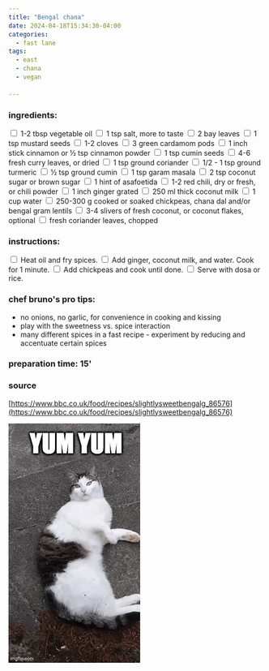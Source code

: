 ```yaml
---
title: "Bengal chana"
date: 2024-04-18T15:34:30-04:00
categories:
  - fast lane 
tags:
  - east
  - chana
  - vegan

---
```


### ingredients:

<input type="checkbox"> 1-2 tbsp vegetable oil
<input type="checkbox"> 1 tsp salt, more to taste
<input type="checkbox"> 2 bay leaves
<input type="checkbox"> 1 tsp mustard seeds
<input type="checkbox"> 1-2 cloves
<input type="checkbox"> 3 green cardamom pods
<input type="checkbox"> 1 inch stick cinnamon or ½ tsp cinnamon powder
<input type="checkbox"> 1 tsp cumin seeds
<input type="checkbox"> 4-6 fresh curry leaves, or dried
<input type="checkbox"> 1 tsp ground coriander
<input type="checkbox"> 1/2 - 1 tsp ground turmeric
<input type="checkbox"> ½ tsp ground cumin
<input type="checkbox"> 1 tsp garam masala
<input type="checkbox"> 2 tsp coconut sugar or brown sugar
<input type="checkbox"> 1 hint of asafoetida
<input type="checkbox"> 1-2 red chili, dry or fresh, or chili powder
<input type="checkbox"> 1 inch ginger grated
<input type="checkbox"> 250 ml thick coconut milk
<input type="checkbox"> 1 cup water
<input type="checkbox"> 250-300 g cooked or soaked chickpeas, chana dal and/or bengal gram lentils
<input type="checkbox"> 3-4 slivers of fresh coconut, or coconut flakes, optional
<input type="checkbox"> fresh coriander leaves, chopped 


### instructions:

<input type="checkbox"> Heat oil and fry spices. 
<input type="checkbox"> Add ginger, coconut milk, and water. Cook for 1 minute.
<input type="checkbox"> Add chickpeas and cook until done.
<input type="checkbox"> Serve with dosa or rice.

### chef bruno's pro tips:

- no onions, no garlic, for convenience in cooking and kissing
- play with the sweetness vs. spice interaction
- many different spices in a fast recipe - experiment by reducing and accentuate certain spices


### preparation time: 15'

### source

[https://www.bbc.co.uk/food/recipes/slightlysweetbengalg_86576](https://www.bbc.co.uk/food/recipes/slightlysweetbengalg_86576)


![An animated Gif](assets/images/931v9i.gif)
